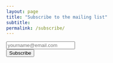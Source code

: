 ```yaml
---
layout: page
title: "Subscribe to the mailing list"
subtitle:
permalink: /subscribe/
---
```

<!-- Begin MailChimp Signup Form -->
<div id="mc_embed_signup">
<form action="//thisisprojectk.us9.list-manage.com/subscribe/post?u=b9776881425374ff322c1c28f&amp;id=294fb7ce83" method="post" id="mc-embedded-subscribe-form" name="mc-embedded-subscribe-form" class="validate" target="_blank" novalidate>
    <div id="mc_embed_signup_scroll">
<div class="mc-field-group">
	<input type="email" value="" placeholder="yourname@email.com" name="EMAIL" class="required email" id="mce-EMAIL">
</div>
	<div id="mce-responses" class="clear">
		<div class="response" id="mce-error-response" style="display:none"></div>
		<div class="response" id="mce-success-response" style="display:none"></div>
	</div>    <!-- real people should not fill this in and expect good things - do not remove this or risk form bot signups-->
    <div style="position: absolute; left: -5000px;"><input type="text" name="b_b9776881425374ff322c1c28f_294fb7ce83" tabindex="-1" value=""></div>
    <div class="clear"><input type="submit" value="Subscribe" name="subscribe" id="mc-embedded-subscribe" class="button"></div>
    </div>
</form>
</div>

<!--End mc_embed_signup-->


